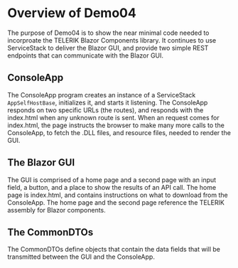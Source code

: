 # Overview of Demo04
The purpose of Demo04 is to show the near minimal code needed to incorproate the TELERIK Blazor Components library. It continues to use ServiceStack to deliver the Blazor GUI, and provide two simple REST endpoints that can communicate with the Blazor GUI.

## ConsoleApp 
The ConsoleApp program creates an instance of a ServiceStack `AppSelfHostBase`, initializes it, and starts it listening. 
The ConsoleApp responds on two specific URLs (the routes), and responds with the index.html when any unknown route is sent. 
When an request comes for index.html, the page instructs the browser to make many more calls to the ConsoleApp, to fetch the .DLL files, and resource files, needed to render the GUI.

## The Blazor GUI
The GUI is comprised of a home page and a second page with an input field, a button, and a place to show the results of an API call. 
The home page is index.html, and contains instructions on what to download from the ConsoleApp.
The home page and the second page reference the TELERIK assembly for Blazor components.

## The CommonDTOs
The CommonDTOs define objects that contain the data fields that will be transmitted between the GUI and the ConsoleApp.

